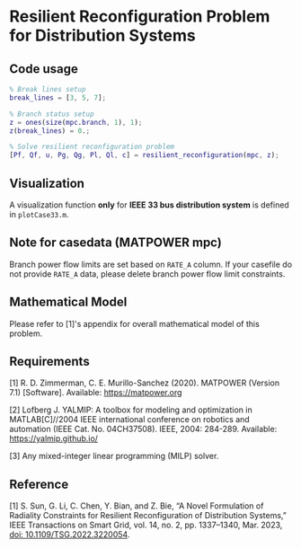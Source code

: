# Resilient Reconfiguration Problem for Distribution Systems

## Code usage

```MATLAB
% Break lines setup
break_lines = [3, 5, 7];

% Branch status setup
z = ones(size(mpc.branch, 1), 1);
z(break_lines) = 0.;

% Solve resilient reconfiguration problem
[Pf, Qf, u, Pg, Qg, Pl, Ql, c] = resilient_reconfiguration(mpc, z);
```

## Visualization

A visualization function **only** for **IEEE 33 bus distribution system** is defined in `plotCase33.m`.

## Note for casedata (MATPOWER mpc)

Branch power flow limits are set based on `RATE_A` column. If your casefile do not provide `RATE_A` data, please delete branch power flow limit constraints.

## Mathematical Model

Please refer to [1]'s appendix for overall mathematical model of this problem.

## Requirements

[1] R. D. Zimmerman, C. E. Murillo-Sanchez (2020). MATPOWER (Version 7.1) [Software]. Available: https://matpower.org

[2] Lofberg J. YALMIP: A toolbox for modeling and optimization in MATLAB[C]//2004 IEEE international conference on robotics and automation (IEEE Cat. No. 04CH37508). IEEE, 2004: 284-289. Available: https://yalmip.github.io/

[3] Any mixed-integer linear programming (MILP) solver.

## Reference

[1] S. Sun, G. Li, C. Chen, Y. Bian, and Z. Bie, “A Novel Formulation of Radiality Constraints for Resilient Reconfiguration of Distribution Systems,” IEEE Transactions on Smart Grid, vol. 14, no. 2, pp. 1337–1340, Mar. 2023, [doi: 10.1109/TSG.2022.3220054](https://doi.org/10.1109/TSG.2022.3220054).